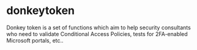 # donkeytoken
Donkey token is a set of functions which aim to help security consultants who need to validate Conditional Access Policies, tests for 2FA-enabled Microsoft portals, etc..
